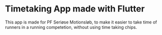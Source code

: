 # Timetaking App made with Flutter

This app is made for PF Seriøse Motionsløb, to make it easier to take time of runners in a running competetion, without using time taking chips.
